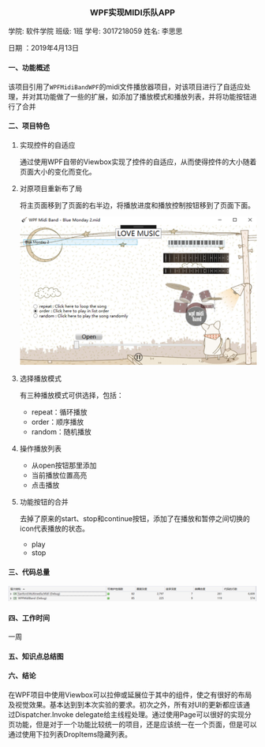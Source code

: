 <center><h3>WPF实现MIDI乐队APP</h3></center>

学院: 软件学院   班级: 1班   学号: 3017218059   姓名: 李思思

日期 ：2019年4月13日

#### 一、功能概述

该项目引用了`WPFMidiBandWPF`的midi文件播放器项目，对该项目进行了自适应处理，并对其功能做了一些的扩展，如添加了播放模式和播放列表，并将功能按钮进行了合并

#### 二、项目特色

1. 实现控件的自适应

   通过使用WPF自带的Viewbox实现了控件的自适应，从而使得控件的大小随着页面大小的变化而变化。

2. 对原项目重新布了局

   将主页面移到了页面的右半边，将播放进度和播放控制按钮移到了页面下面。

   ![img](pic/view.png)

3. 选择播放模式

   有三种播放模式可供选择，包括：

   - repeat：循环播放
   - order：顺序播放
   - random：随机播放

4. 操作播放列表

   - 从open按钮那里添加
   - 当前播放位置高亮
   - 点击播放

5. 功能按钮的合并

   去掉了原来的start、stop和continue按钮，添加了在播放和暂停之间切换的icon代表播放的状态。

   - play
   - stop

#### 三、代码总量

![image-20190516194218068](pic/code.png)

#### 四、工作时间

一周

#### 五、知识点总结图



#### 六、结论

在WPF项目中使用Viewbox可以拉伸或延展位于其中的组件，使之有很好的布局及视觉效果。基本达到到本次实验的要求。初次之外，所有对UI的更新都应该通过Dispatcher.Invoke delegate给主线程处理。通过使用Page可以很好的实现分页功能，但是对于一个功能比较统一的项目，还是应该统一在一个页面，但是可以通过使用下拉列表DropItems隐藏列表。